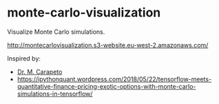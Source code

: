 # monte-carlo-visualization
Visualize Monte Carlo simulations.

http://montecarlovisualization.s3-website.eu-west-2.amazonaws.com/

Inspired by:  
 - [Dr. M. Carapeto](https://www.libf.ac.uk/about-us/faculty/maria-carapeto)  
 - https://ipythonquant.wordpress.com/2018/05/22/tensorflow-meets-quantitative-finance-pricing-exotic-options-with-monte-carlo-simulations-in-tensorflow/


